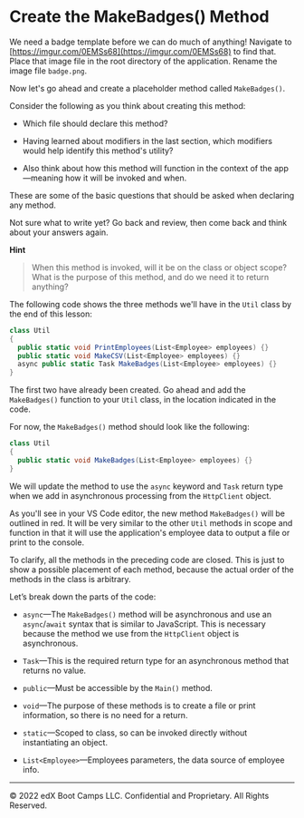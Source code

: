 # Create the MakeBadges() Method

We need a badge template before we can do much of anything! Navigate to [https://imgur.com/0EMSs68](https://imgur.com/0EMSs68) to find that. Place that image file in the root directory of the application. Rename the image file `badge.png`.

Now let's go ahead and create a placeholder method called `MakeBadges()`.

Consider the following as you think about creating this method:

* Which file should declare this method?

* Having learned about modifiers in the last section, which modifiers would help identify this method's utility?

* Also think about how this method will function in the context of the app—meaning how it will be invoked and when.

These are some of the basic questions that should be asked when declaring any method.

Not sure what to write yet? Go back and review, then come back and think about your answers again.

**Hint**

> When this method is invoked, will it be on the class or object scope? What is the purpose of this method, and do we need it to return anything?
 
The following code shows the three methods we'll have in the `Util` class by the end of this lesson:

```cs
class Util
{
  public static void PrintEmployees(List<Employee> employees) {} 
  public static void MakeCSV(List<Employee> employees) {}
  async public static Task MakeBadges(List<Employee> employees) {}
}
```

The first two have already been created. Go ahead and add the `MakeBadges()` function to your `Util` class, in the location indicated in the code.

For now, the `MakeBadges()` method should look like the following:

```cs
class Util
{
  public static void MakeBadges(List<Employee> employees) {}
}
```

We will update the method to use the `async` keyword and `Task` return type when we add in asynchronous processing from the `HttpClient` object.

As you'll see in your VS Code editor, the new method `MakeBadges()` will be outlined in red. It will be very similar to the other `Util` methods in scope and function in that it will use the application's employee data to output a file or print to the console.

To clarify, all the methods in the preceding code are closed. This is just to show a possible placement of each method, because the actual order of the methods in the class is arbitrary.

Let’s break down the parts of the code:

* `async`—The `MakeBadges()` method will be asynchronous and use an `async`/`await` syntax that is similar to JavaScript. This is necessary because the method we use from the `HttpClient` object is asynchronous.

* `Task`—This is the required return type for an asynchronous method that returns no value.

* `public`—Must be accessible by the `Main()` method.

* `void`—The purpose of these methods is to create a file or print information, so there is no need for a return.

* `static`—Scoped to class, so can be invoked directly without instantiating an object.

* `List<Employee>`—Employees parameters, the data source of employee info.

---
© 2022 edX Boot Camps LLC. Confidential and Proprietary. All Rights Reserved.